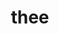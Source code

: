 ---
category: 4-letters
denotation: null
name: thee
reference_link: https://www.etymonline.com/word/thee
root_language: null
root_name: null
title: thee
type: free
word_sums:
- respelling: thee
  sum: 'Thee + '
---